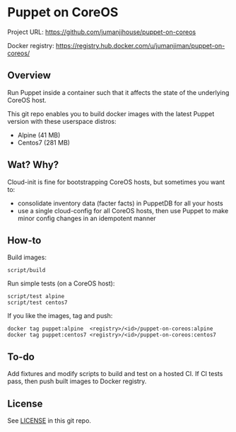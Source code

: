 Puppet on CoreOS
================

Project URL: https://github.com/jumanjihouse/puppet-on-coreos

Docker registry: https://registry.hub.docker.com/u/jumanjiman/puppet-on-coreos/


Overview
--------

Run Puppet inside a container such that it affects the state
of the underlying CoreOS host.

This git repo enables you to build docker images with the latest Puppet version
with these userspace distros:

* Alpine (41 MB)
* Centos7 (281 MB)


Wat? Why?
---------

Cloud-init is fine for bootstrapping CoreOS hosts, but sometimes you want to:

* consolidate inventory data (facter facts) in PuppetDB for all your hosts
* use a single cloud-config for all CoreOS hosts, then
  use Puppet to make minor config changes in an idempotent manner


How-to
------

Build images:

    script/build

Run simple tests (on a CoreOS host):

    script/test alpine
    script/test centos7

If you like the images, tag and push:

    docker tag puppet:alpine  <registry>/<id>/puppet-on-coreos:alpine
    docker tag puppet:centos7 <registry>/<id>/puppet-on-coreos:centos7


To-do
-----

Add fixtures and modify scripts to build and test on a hosted CI.
If CI tests pass, then push built images to Docker registry.


License
-------

See [LICENSE](LICENSE) in this git repo.
